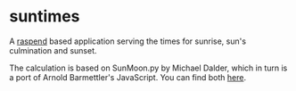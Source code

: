# suntimes
A [raspend](https://github.com/jobe3774/raspend) based application serving the times for sunrise, sun's culmination and sunset.

The calculation is based on SunMoon.py by Michael Dalder, which in turn is a port of Arnold Barmettler's JavaScript. You can find both [here](https://lexikon.astronomie.info/java/sunmoon/).